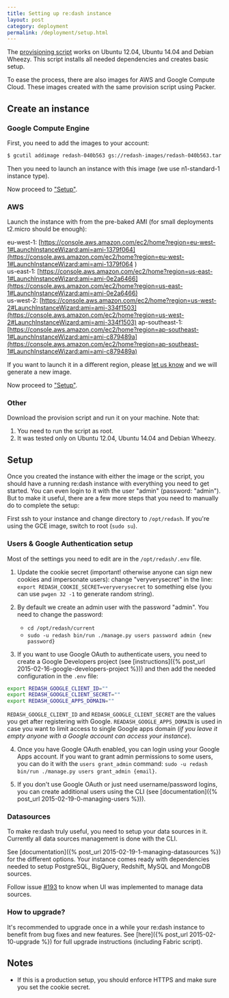 ```yaml
---
title: Setting up re:dash instance
layout: post
category: deployment
permalink: /deployment/setup.html
---
```


The [provisioning script](https://github.com/EverythingMe/redash/blob/master/setup/bootstrap.sh) works on Ubuntu 12.04, Ubuntu 14.04 and Debian Wheezy. This script installs all needed dependencies and creates basic setup.

To ease the process, there are also images for AWS and Google Compute Cloud. These images created with the same provision script using Packer.

## Create an instance

### Google Compute Engine

First, you need to add the images to your account:

```bash
$ gcutil addimage redash-040b563 gs://redash-images/redash-040b563.tar.gz
```

Then you need to launch an instance with this image (we use n1-standard-1 instance type).

Now proceed to ["Setup"](#setup).

### AWS

Launch the instance with from the pre-baked AMI (for small deployments t2.micro should be enough):

eu-west-1: [https://console.aws.amazon.com/ec2/home?region=eu-west-1#LaunchInstanceWizard:ami=ami-1379f064](https://console.aws.amazon.com/ec2/home?region=eu-west-1#LaunchInstanceWizard:ami=ami-1379f064  )  
us-east-1: [https://console.aws.amazon.com/ec2/home?region=us-east-1#LaunchInstanceWizard:ami=ami-0e2a6466](https://console.aws.amazon.com/ec2/home?region=us-east-1#LaunchInstanceWizard:ami=ami-0e2a6466)  
us-west-2: [https://console.aws.amazon.com/ec2/home?region=us-west-2#LaunchInstanceWizard:ami=ami-334f1503](https://console.aws.amazon.com/ec2/home?region=us-west-2#LaunchInstanceWizard:ami=ami-334f1503)  ap-southeast-1: [https://console.aws.amazon.com/ec2/home?region=ap-southeast-1#LaunchInstanceWizard:ami=ami-c879489a](https://console.aws.amazon.com/ec2/home?region=ap-southeast-1#LaunchInstanceWizard:ami=ami-c879489a)


If you want to launch it in a different region, please [let us know](/contact.html) and we will generate a new image.

Now proceed to ["Setup"](#setup).

### Other

Download the provision script and run it on your machine. Note that:

1. You need to run the script as root.
2. It was tested only on Ubuntu 12.04, Ubuntu 14.04 and Debian Wheezy.

## <a name="setup">Setup</a>

Once you created the instance with either the image or the script, you should have a running
re:dash instance with everything you need to get started. You can even login to it with the user "admin" (password: "admin"). But to make it useful, there are a few more steps that you need to manually do to complete the setup:

First ssh to your instance and change directory to `/opt/redash`. If you're using the GCE image, switch to root (`sudo su`).

### Users & Google Authentication setup

Most of the settings you need to edit are in the `/opt/redash/.env` file.

1. Update the cookie secret (important! otherwise anyone can sign new cookies and impersonate users): change "veryverysecret" in the line: `export REDASH_COOKIE_SECRET=veryverysecret` to something else (you can use `pwgen 32 -1` to generate random string).

2. By default we create an admin user with the password "admin". You need to change the password:
    * `cd /opt/redash/current`
    * `sudo -u redash bin/run ./manage.py users password admin {new password}`

3. If you want to use Google OAuth to authenticate users, you need to create a Google Developers project (see [instructions]({% post_url 2015-02-16-google-developers-project %})) and then add the needed configuration in the `.env` file:

  ```bash
  export REDASH_GOOGLE_CLIENT_ID=""
  export REDASH_GOOGLE_CLIENT_SECRET=""
  export REDASH_GOOGLE_APPS_DOMAIN=""
  ```

  `REDASH_GOOGLE_CLIENT_ID` and `REDASH_GOOGLE_CLIENT_SECRET` are the values you get after registering with Google. `READASH_GOOGLE_APPS_DOMAIN` is used in case you want to limit access to single Google apps domain (_if you leave it empty anyone with a Google account can access your instance_).

4. Once you have Google OAuth enabled, you can login using your Google Apps account. If you want to grant admin permissions to some users, you can do it with the `users grant_admin` command: `sudo -u redash bin/run ./manage.py users grant_admin {email}`.

5. If you don't use Google OAuth or just need username/password logins, you can create additional users using the CLI (see [documentation]({% post_url 2015-02-19-0-managing-users %})).

### Datasources

To make re:dash truly useful, you need to setup your data sources in it. Currently all data sources management is done with the CLI.

See [documentation]({% post_url 2015-02-19-1-managing-datasources %}) for the different options. Your instance comes ready with dependencies needed to setup PostgreSQL, BigQuery, Redshift, MySQL and MongoDB sources.

Follow issue [#193](https://github.com/EverythingMe/redash/issues/193) to know when UI was implemented to manage data sources.

### How to upgrade?

It's recommended to upgrade once in a while your re:dash instance to benefit from bug fixes and new features. See [here]({% post_url 2015-02-10-upgrade %}) for full upgrade instructions (including Fabric script).

## Notes

* If this is a production setup, you should enforce HTTPS and make sure you set the cookie secret.
